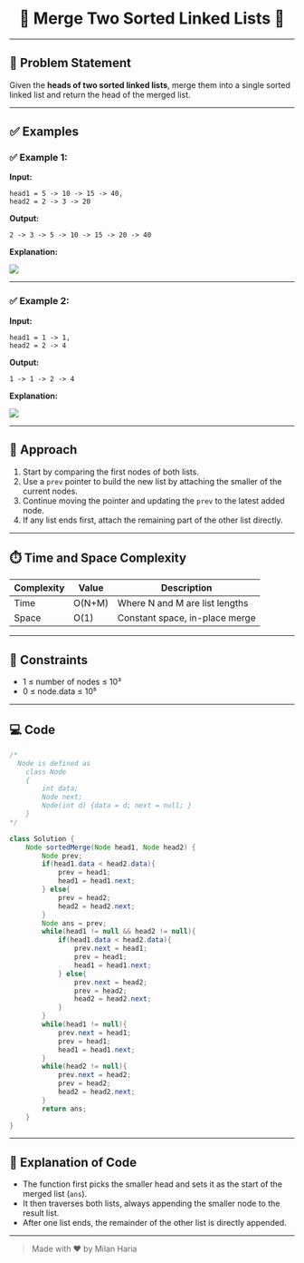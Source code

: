 <h1 align="center">🔗 Merge Two Sorted Linked Lists 🔗</h1>

---

## 📝 Problem Statement

Given the **heads of two sorted linked lists**, merge them into a single sorted linked list and return the head of the merged list.

---

## ✅ Examples

### ✅ Example 1:

**Input:**  
```
head1 = 5 -> 10 -> 15 -> 40,
head2 = 2 -> 3 -> 20
```

**Output:**  
```
2 -> 3 -> 5 -> 10 -> 15 -> 20 -> 40
```

**Explanation:**  

<img src="https://media.geeksforgeeks.org/img-practice/prod/addEditProblem/700176/Web/Other/blobid1_1722768650.png"> </img>

---

### ✅ Example 2:

**Input:**  
```
head1 = 1 -> 1,
head2 = 2 -> 4
```

**Output:**  
```
1 -> 1 -> 2 -> 4
```

**Explanation:**  

<img src="https://media.geeksforgeeks.org/img-practice/prod/addEditProblem/700176/Web/Other/blobid3_1722768742.png"> </img>

---

## 🧠 Approach

1. Start by comparing the first nodes of both lists.
2. Use a `prev` pointer to build the new list by attaching the smaller of the current nodes.
3. Continue moving the pointer and updating the `prev` to the latest added node.
4. If any list ends first, attach the remaining part of the other list directly.

---

## ⏱️ Time and Space Complexity

| Complexity | Value  | Description                       |
|------------|--------|-----------------------------------|
| Time       | O(N+M) | Where N and M are list lengths    |
| Space      | O(1)   | Constant space, in-place merge    |

---

## 🎯 Constraints

- 1 ≤ number of nodes ≤ 10³  
- 0 ≤ node.data ≤ 10⁵  

---

## 💻 Code

```java
/*
  Node is defined as
    class Node
    {
        int data;
        Node next;
        Node(int d) {data = d; next = null; }
    }
*/

class Solution {
    Node sortedMerge(Node head1, Node head2) {
        Node prev;
        if(head1.data < head2.data){
            prev = head1;
            head1 = head1.next;
        } else{
            prev = head2;
            head2 = head2.next;
        }
        Node ans = prev;
        while(head1 != null && head2 != null){
            if(head1.data < head2.data){
                prev.next = head1;
                prev = head1;
                head1 = head1.next;
            } else{
                prev.next = head2;
                prev = head2;
                head2 = head2.next;
            }
        }
        while(head1 != null){
            prev.next = head1;
            prev = head1;
            head1 = head1.next;
        }
        while(head2 != null){
            prev.next = head2;
            prev = head2;
            head2 = head2.next;
        }
        return ans;
    }
}
```

---

## 📘 Explanation of Code

- The function first picks the smaller head and sets it as the start of the merged list (`ans`).
- It then traverses both lists, always appending the smaller node to the result list.
- After one list ends, the remainder of the other list is directly appended.

---

> Made with ❤️ by Milan Haria
